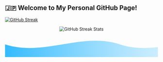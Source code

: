 

## **🇯🇵 Welcome to My Personal GitHub Page!**




[![GitHub Streak](https://github-readme-streak-stats.herokuapp.com/?user=BnbN62&background=000000&border=00AAFF&stroke=00AAFF&ring=00AAFF&fire=00AAFF&currStreakNum=FFFFFF&sideNums=FFFFFF&currStreakLabel=FFFFFF&sideLabels=FFFFFF&dates=FFFFFF)](https://git.io/streak-stats)



<div align="center">
  <img src="https://github-readme-streak-stats.herokuapp.com/?user=BnbN62&background=000000&border=00AAFF&stroke=00AAFF&ring=00AAFF&fire=00AAFF&currStreakNum=FFFFFF&sideNums=FFFFFF&currStreakLabel=FFFFFF&sideLabels=FFFFFF&dates=FFFFFF" alt="GitHub Streak Stats" />
  <svg viewBox="0 0 1200 200" xmlns="http://www.w3.org/2000/svg" preserveAspectRatio="none">
    <defs>
      <linearGradient id="wave-gradient" x1="0%" y1="0%" x2="100%" y2="0%">
        <stop offset="0%" style="stop-color: #00AAFF; stop-opacity: 0.8" />
        <stop offset="100%" style="stop-color: #FFFFFF; stop-opacity: 0.5" />
      </linearGradient>
    </defs>
    <path d="M0,100 C300,200 600,0 900,100 C1200,200 1500,0 1800,100 L1200,200 L0,200 Z" fill="url(#wave-gradient)">
      <animate 
        attributeName="d" 
        dur="5s" 
        repeatCount="indefinite" 
        values="
          M0,100 C300,200 600,0 900,100 C1200,200 1500,0 1800,100 L1200,200 L0,200 Z;
          M0,120 C350,180 700,20 950,120 C1300,180 1500,-10 1700,100 L1200,200 L0,200 Z;
          M0,100 C300,200 600,0 900,100 C1200,200 1500,0 1800,100 L1200,200 L0,200 Z" />
    </path>
  </svg>
</div>









